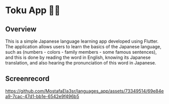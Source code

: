 # Toku App 🎎🈹 

## Overview

This is a simple Japanese language learning app developed using Flutter. The application allows users to learn the basics of the Japanese language, such as (numbers - colors - family members - some famous sentences), and this is done by reading the word in English, knowing its Japanese translation, and also hearing the pronunciation of this word in Japanese.

## Screenrecord
https://github.com/MostafaEla3sr/languages_app/assets/73349514/69e84ea9-7cac-47d1-bb1e-6542e9f496b5
